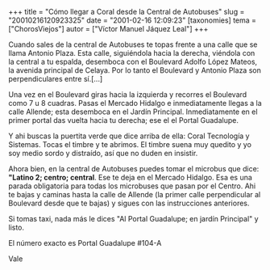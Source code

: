 +++
title = "Cómo llegar a Coral desde la Central de Autobuses"
slug = "20010216120923325"
date = "2001-02-16 12:09:23"
[taxonomies]
tema = ["ChorosViejos"]
autor = ["Víctor Manuel Jáquez Leal"]
+++

Cuando sales de la central de Autobuses te topas frente a una calle que
se llama Antonio Plaza. Esta calle, siguiéndola hacia la derecha,
viéndola con la central a tu espalda, desemboca con el Boulevard Adolfo
López Mateos, la avenida principal de Celaya. Por lo tanto el Boulevard
y Antonio Plaza son perpendiculares entre sí.\[...\]

<!-- more -->
Una vez en el Boulevard giras hacia la izquierda y recorres el Boulevard
como 7 u 8 cuadras. Pasas el Mercado Hidalgo e inmediatamente llegas a
la calle Allende; esta desemboca en el Jardín Principal. Inmediatamente
en el primer portal das vuelta hacia tu derecha; ese el el Portal
Guadalupe.

Y ahi buscas la puertita verde que dice arriba de ella: Coral Tecnología
y Sistemas. Tocas el timbre y te abrimos. El timbre suena muy quedito y
yo soy medio sordo y distraído, así que no duden en insistir.

Ahora bien, en la central de Autobuses puedes tomar el microbus que
dice: **"Latino 2; centro; central**. Ese te deja en el Mercado Hidalgo.
Esa es una parada obligatoria para todas los microbuses que pasan por el
Centro. Ahi te bajas y caminas hasta la calle de Allende (la primer
calle perpendicular al Boulevard desde que te bajas) y sigues con las
instrucciones anteriores.

Si tomas taxi, nada más le dices "Al Portal Guadalupe; en jardín
Principal" y listo.

El número exacto es Portal Guadalupe #104-A

Vale

